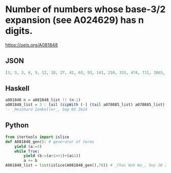 # Number of numbers whose base\-3/2 expansion \(see A024629\) has n digits\.
https://oeis.org/A081848
## JSON
```JSON
[3, 3, 3, 6, 9, 12, 18, 27, 42, 63, 93, 141, 210, 315, 474, 711, 1065, 1599, 2397, 3597, 5394, 8091, 12138, 18207, 27309, 40965, 61446, 92169, 138255, 207381, 311073, 466608, 699912, 1049868, 1574802, 2362203, 3543306, 5314959, 7972437, 11958657]
```
## Haskell
```Haskell
a081848 n = a081848_list !! (n-1)
a081848_list = 3 : tail (zipWith (-) (tail a070885_list) a070885_list)
-- _Reinhard Zumkeller_, Sep 05 2014
```
## Python
```Python
from itertools import islice
def A081848_gen(): # generator of terms
    yield (a:=3)
    while True:
        yield (b:=(a+1>>1)+(a&1))
        a += b
A081848_list = list(islice(A081848_gen(),70)) # _Chai Wah Wu_, Sep 20 2022
```
